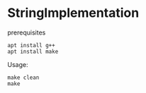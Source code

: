 # StringImplementation
prerequisites
```
apt install g++
apt install make
```
Usage:
```
make clean
make
```
